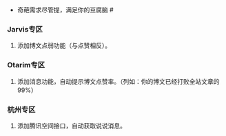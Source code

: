 > #  
- 奇葩需求尽管提，满足你的豆腐脑  #

###  Jarvis专区
1. 添加博文点弱功能（与点赞相反）。

###  Otarim专区
1. 添加消息功能，自动提示博文点赞率。（列如：你的博文已经打败全站文章的99%）

###  杭州专区
1. 添加腾讯空间接口，自动获取说说消息。




